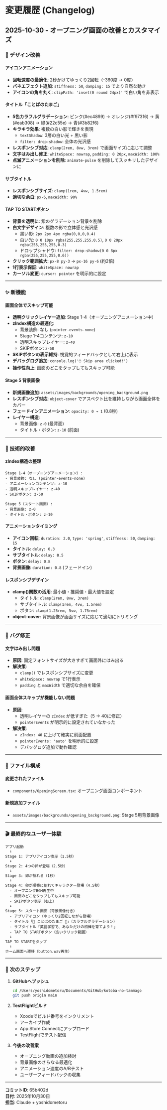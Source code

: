 # 変更履歴 (Changelog)

## 2025-10-30 - オープニング画面の改善とカスタマイズ

### 🎨 デザイン改善

#### アイコンアニメーション
- **回転速度の最適化**: 2秒かけてゆっくり2回転（-360度 → 0度）
- **バネエフェクト追加**: `stiffness: 50`, `damping: 15` でより自然な動き
- **アイコンの角を丸く**: `clipPath: 'inset(0 round 24px)'` で白い角を非表示

#### タイトル「ことばのたまご」
- **5色カラフルグラデーション**: ピンク(#ec4899) → オレンジ(#f97316) → 黄(#eab308) → 緑(#22c55e) → 青(#3b82f6)
- **キラキラ効果**: 複数の白い影で輝きを表現
  - `textShadow`: 3層の白い光 + 黒い影
  - `filter: drop-shadow`: 全体の光沢感
- **レスポンシブ対応**: `clamp(2rem, 8vw, 3rem)` で画面サイズに応じて調整
- **文字はみ出し修正**: `whiteSpace: nowrap`, `padding: 0 20px`, `maxWidth: 100%`
- **点滅アニメーションを削除**: `animate-pulse` を削除してスッキリしたデザインに

#### サブタイトル
- **レスポンシブサイズ**: `clamp(1rem, 4vw, 1.5rem)`
- **適切な余白**: `px-6`, `maxWidth: 90%`

#### TAP TO STARTボタン
- **背景を透明に**: 紫のグラデーション背景を削除
- **白文字デザイン**: 複数の影で立体感と光沢感
  - 黒い影: `2px 2px 4px rgba(0,0,0,0.4)`
  - 白い光: `0 0 10px rgba(255,255,255,0.5)`, `0 0 20px rgba(255,255,255,0.3)`
  - ドロップシャドウ: `filter: drop-shadow(0 0 8px rgba(255,255,255,0.6))`
- **クリック範囲拡大**: `px-8 py-3` → `px-16 py-6` (約2倍)
- **1行表示保証**: `whiteSpace: nowrap`
- **カーソル変更**: `cursor: pointer` を明示的に設定

---

### ✨ 新機能

#### 画面全体でスキップ可能
- **透明クリックレイヤー追加**: Stage 1-4（オープニングアニメーション中）
- **zIndex構造の最適化**:
  - 背景装飾: なし (`pointer-events-none`)
  - Stage 1-4コンテンツ: `z-10`
  - 透明スキップレイヤー: `z-40`
  - SKIPボタン: `z-50`
- **SKIPボタンの表示維持**: 視覚的フィードバックとして右上に表示
- **デバッグログ追加**: `console.log('🖱️ Skip area clicked!')`
- **操作性向上**: 画面のどこをタップしてもスキップ可能

#### Stage 5 背景画像
- **新規画像追加**: `assets/images/backgrounds/opening_background.png`
- **レスポンシブ対応**: `object-cover` でアスペクト比を維持しながら画面全体をカバー
- **フェードインアニメーション**: `opacity: 0 → 1` (0.8秒)
- **レイヤー構造**:
  - 背景画像: `z-0` (最背面)
  - タイトル・ボタン: `z-10` (前面)

---

### 🔧 技術的改善

#### zIndex構造の整理
```
Stage 1-4（オープニングアニメーション）:
- 背景装飾: なし (pointer-events-none)
- アニメーションコンテンツ: z-10
- 透明スキップレイヤー: z-40
- SKIPボタン: z-50

Stage 5（スタート画面）:
- 背景画像: z-0
- タイトル・ボタン: z-10
```

#### アニメーションタイミング
- **アイコン回転**: `duration: 2.0`, `type: 'spring'`, `stiffness: 50`, `damping: 15`
- **タイトル**: `delay: 0.3`
- **サブタイトル**: `delay: 0.5`
- **ボタン**: `delay: 0.8`
- **背景画像**: `duration: 0.8` (フェードイン)

#### レスポンシブデザイン
- **clamp()関数の活用**: 最小値・推奨値・最大値を設定
  - タイトル: `clamp(2rem, 8vw, 3rem)`
  - サブタイトル: `clamp(1rem, 4vw, 1.5rem)`
  - ボタン: `clamp(1.25rem, 5vw, 1.75rem)`
- **object-cover**: 背景画像が画面サイズに応じて適切にトリミング

---

### 🐛 バグ修正

#### 文字はみ出し問題
- **原因**: 固定フォントサイズが大きすぎて画面外にはみ出る
- **解決策**: 
  - `clamp()` でレスポンシブサイズに変更
  - `whiteSpace: nowrap` で1行表示
  - `padding` と `maxWidth` で適切な余白を確保

#### 画面全体スキップが機能しない問題
- **原因**: 
  - 透明レイヤーの `zIndex` が低すぎた（5 → 40に修正）
  - `pointerEvents` が明示的に設定されていなかった
- **解決策**:
  - `zIndex: 40` に上げて確実に前面配置
  - `pointerEvents: 'auto'` を明示的に設定
  - デバッグログ追加で動作確認

---

### 📁 ファイル構成

#### 変更されたファイル
- `components/OpeningScreen.tsx`: オープニング画面コンポーネント

#### 新規追加ファイル
- `assets/images/backgrounds/opening_background.png`: Stage 5用背景画像

---

### 🎬 最終的なユーザー体験

```
アプリ起動
  ↓
Stage 1: アプリアイコン表示（1.5秒）
  ↓
Stage 2: 4つの卵が登場（2.5秒）
  ↓
Stage 3: 卵が揺れる（1秒）
  ↓
Stage 4: 卵が順番に割れてキャラクター登場（4.5秒）
  - オープニングBGM再生中
  - 画面のどこをタップしてもスキップ可能
  - SKIPボタン表示（右上）
  ↓
Stage 5: スタート画面（背景画像付き）
  - アプリアイコン（ゆっくり2回転しながら登場）
  - タイトル「🥚 ことばのたまご 🥚」（カラフルグラデーション）
  - サブタイトル「英語学習で、あなただけの相棒を育てよう！」
  - TAP TO STARTボタン（広いクリック範囲）
  ↓
TAP TO STARTをタップ
  ↓
ホーム画面へ遷移（button.wav再生）
```

---

### 🚀 次のステップ

1. **GitHubへプッシュ**
   ```bash
   cd /Users/yoshidometoru/Documents/GitHub/kotoba-no-tammago
   git push origin main
   ```

2. **TestFlightビルド**
   - Xcodeでビルド番号をインクリメント
   - アーカイブ作成
   - App Store Connectにアップロード
   - TestFlightでテスト配信

3. **今後の改善案**
   - オープニング動画の追加検討
   - 背景画像のさらなる最適化
   - アニメーション速度のA/Bテスト
   - ユーザーフィードバックの収集

---

**コミットID**: 65b402d  
**日付**: 2025年10月30日  
**担当**: Claude + yoshidometoru

